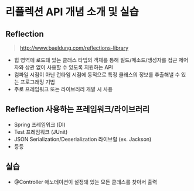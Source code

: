 # 리플렉션 API 개념 소개 및 실습

## Reflection

> http://www.baeldung.com/reflections-library

* 힙 영역에 로드돼 있는 클래스 타입의 객체를 통해 필드/메소드/생성자를 접근 제어자와 상관 없이 사용할 수 있도록 지원하는 API
* 컴파일 시점이 아닌 런타임 시점에 동적으로 특정 클래스의 정보를 추출해낼 수 있는 프로그래밍 기법
* 주로 프레임워크 또는 라이브러리 개발 시 사용

## Reflection 사용하는 프레임워크/라이브러리
* Spring 프레임워크 (DI)
* Test 프레임워크 (JUnit)
* JSON Serialization/Deserialization 라이브럴 (ex. Jackson)
* 등등

## 실습
* @Controller 애노테이션이 설정돼 있는 모든 클래스를 찾아서 출력